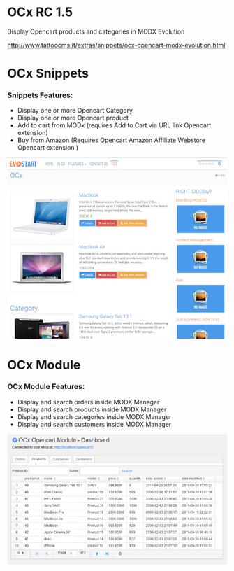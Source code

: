 # OCx RC 1.5 
Display Opencart products and categories in MODX Evolution

http://www.tattoocms.it/extras/snippets/ocx-opencart-modx-evolution.html

# OCx Snippets 

### Snippets Features:

* Display one or more Opencart Category
* Display one or more Opencart product
* Add to cart from MODx (requires Add to Cart via URL link Opencart extension)
* Buy from Amazon (Requires Opencart Amazon Affiliate Webstore Opencart extension )

![ocx](https://raw.githubusercontent.com/Nicola1971/training-materials/master/Images/ocx/ocx-demo1-s.jpg)

# OCx Module

###  OCx Module Features:

* Display and search orders inside MODX Manager
* Display and search products inside MODX Manager
* Display and search categories inside MODX Manager
* Display and search customers inside MODX Manager

![ocx](https://raw.githubusercontent.com/Nicola1971/training-materials/master/Images/ocx/ocx-module-products.jpg)



